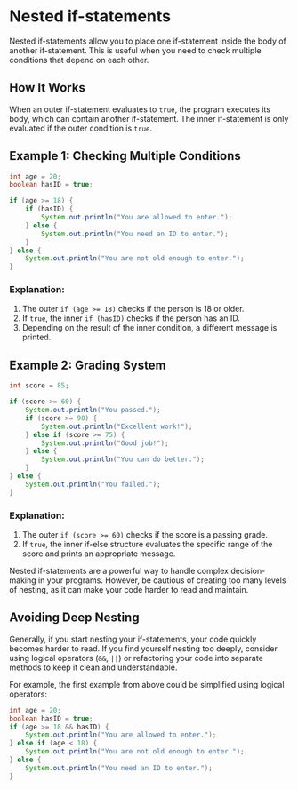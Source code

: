 # Nested if-statements

Nested if-statements allow you to place one if-statement inside the body of another if-statement. This is useful when you need to check multiple conditions that depend on each other.

## How It Works
When an outer if-statement evaluates to `true`, the program executes its body, which can contain another if-statement. The inner if-statement is only evaluated if the outer condition is `true`.

## Example 1: Checking Multiple Conditions
```java
int age = 20;
boolean hasID = true;

if (age >= 18) {
    if (hasID) {
        System.out.println("You are allowed to enter.");
    } else {
        System.out.println("You need an ID to enter.");
    }
} else {
    System.out.println("You are not old enough to enter.");
}
```

### Explanation:
1. The outer `if (age >= 18)` checks if the person is 18 or older.
2. If `true`, the inner `if (hasID)` checks if the person has an ID.
3. Depending on the result of the inner condition, a different message is printed.

## Example 2: Grading System
```java
int score = 85;

if (score >= 60) {
    System.out.println("You passed.");
    if (score >= 90) {
        System.out.println("Excellent work!");
    } else if (score >= 75) {
        System.out.println("Good job!");
    } else {
        System.out.println("You can do better.");
    }
} else {
    System.out.println("You failed.");
}
```

### Explanation:
1. The outer `if (score >= 60)` checks if the score is a passing grade.
2. If `true`, the inner if-else structure evaluates the specific range of the score and prints an appropriate message.

Nested if-statements are a powerful way to handle complex decision-making in your programs. However, be cautious of creating too many levels of nesting, as it can make your code harder to read and maintain.

## Avoiding Deep Nesting
Generally, if you start nesting your if-statements, your code quickly becomes harder to read. If you find yourself nesting too deeply, consider using logical operators (`&&`, `||`) or refactoring your code into separate methods to keep it clean and understandable.

For example, the first example from above could be simplified using logical operators:

```java
int age = 20;
boolean hasID = true;
if (age >= 18 && hasID) {
    System.out.println("You are allowed to enter.");
} else if (age < 18) {
    System.out.println("You are not old enough to enter.");
} else {
    System.out.println("You need an ID to enter.");
}
```

